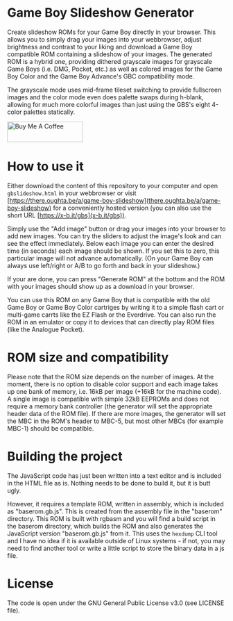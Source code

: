 # Game Boy Slideshow Generator

Create slideshow ROMs for your Game Boy directly in your browser. This allows you to simply drag your images into your webbrowser, adjust brightness and contrast to your liking and download a Game Boy compatible ROM containing a slideshow of your images. The generated ROM is a hybrid one, providing dithered grayscale images for grayscale Game Boys (i.e. DMG, Pocket, etc.) as well as colored images for the Game Boy Color and the Game Boy Advance's GBC compatibility mode.

The grayscale mode uses mid-frame tileset switching to provide fullscreen images and the color mode even does palette swaps during h-blank, allowing for much more colorful images than just using the GBS's eight 4-color palettes statically.

<a href="https://www.buymeacoffee.com/there.oughta.be" target="_blank"><img src="https://cdn.buymeacoffee.com/buttons/v2/default-blue.png" alt="Buy Me A Coffee" height="47" width="174" ></a>

# How to use it

Either download the content of this repository to your computer and open `gbslideshow.html` in your webbrowser or visit [https://there.oughta.be/a/game-boy-slideshow](there.oughta.be/a/game-boy-slideshow) for a conveniently hosted version (you can also use the short URL [https://x-b.it/gbs](x-b.it/gbs)).

Simply use the "Add image" button or drag your images into your browser to add new images. You can try the sliders to adjust the image's look and can see the effect immediately. Below each image you can enter the desired time (in seconds) each image should be shown. If you set this to zero, this particular image will not advance automatically. (On your Game Boy can always use left/right or A/B to go forth and back in your slideshow.)

If your are done, you can press "Generate ROM" at the bottom and the ROM with your images should show up as a download in your browser.

You can use this ROM on any Game Boy that is compatible with the old Game Boy or Game Boy Color cartriges by writing it to a simple flash cart or multi-game carrts like the EZ Flash or the Everdrive. You can also run the ROM in an emulator or copy it to devices that can directly play ROM files (like the Analogue Pocket).

# ROM size and compatibility

Please note that the ROM size depends on the number of images. At the moment, there is no option to disable color support and each image takes up one bank of memory, i.e. 16kB per image (+16kB for the machine code). A single image is compatible with simple 32kB EEPROMs and does not require a memory bank controller (the generator will set the appropriate header data of the ROM file). If there are more images, the generator will set the MBC in the ROM's header to MBC-5, but most other MBCs (for example MBC-1) should be compatible.

# Building the project

The JavaScript code has just been written into a text editor and is included in the HTML file as is. Nothing needs to be done to build it, but it is butt ugly.

However, it requires a template ROM, written in assembly, which is included as "baserom.gb.js". This is created from the assembly file in the "baserom" directory. This ROM is built with rgbasm and you will find a build script in the baserom directory, which builds the ROM and also generates the JavaScript version "baserom.gb.js" from it. This uses the `hexdump` CLI tool and I have no idea if it is available outside of Linux systems - if not, you may need to find another tool or write a little script to store the binary data in a js file.

# License

The code is open under the GNU General Public License v3.0 (see LICENSE file).

